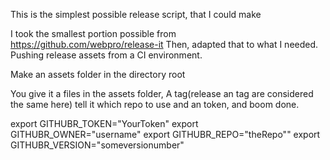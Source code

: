 This is the simplest possible release script, that I could make

I took the smallest portion possible from 
https://github.com/webpro/release-it
Then, adapted that to what I needed. Pushing release assets from a CI environment.

Make an assets folder in the directory root

You give it a files in the assets folder, A tag(release an tag are considered the same here) tell it which repo to use and an token, and boom done.

export GITHUBR_TOKEN="YourToken"
export GITHUBR_OWNER="username"
export GITHUBR_REPO="theRepo""
export GITHUBR_VERSION="someversionumber"


